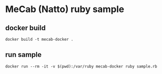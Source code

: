 # MeCab (Natto) ruby sample

## docker build

```
docker build -t mecab-docker .
```

## run sample
```
docker run --rm -it -v $(pwd):/var/ruby mecab-docker ruby sample.rb
```
